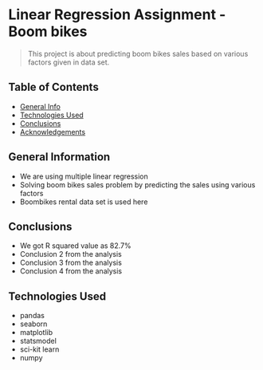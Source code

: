 # Linear Regression Assignment - Boom bikes
> This project is about predicting boom bikes sales based on various factors given in data set.


## Table of Contents
* [General Info](#general-information)
* [Technologies Used](#technologies-used)
* [Conclusions](#conclusions)
* [Acknowledgements](#acknowledgements)

<!-- You can include any other section that is pertinent to your problem -->

## General Information

- We are using multiple linear regression
- Solving boom bikes sales problem by predicting the sales using various factors
- Boombikes rental data set is used here

<!-- You don't have to answer all the questions - just the ones relevant to your project. -->

## Conclusions
- We got R squared value as 82.7%
- Conclusion 2 from the analysis
- Conclusion 3 from the analysis
- Conclusion 4 from the analysis

<!-- You don't have to answer all the questions - just the ones relevant to your project. -->


## Technologies Used
- pandas
- seaborn
- matplotlib
- statsmodel
- sci-kit learn
- numpy

<!-- As the libraries versions keep on changing, it is recommended to mention the version of library used in this project -->
